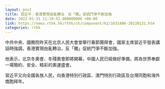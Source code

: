 ```yaml
---
layout: post
title: 習近平：香港實現由亂轉治　反「獨」促統鬥爭不斷加強
date: 2022-01-31 11:19:52.000000000 +08:00
link: https://news.rthk.hk/rthk/ch/component/k2/1631406-20220131.htm
categories: rthk
---
```


中共中央、國務院昨天在北京人民大會堂舉行春節團拜會，國家主席習近平發表講話時強調，香港實現由亂轉治，反「獨」促統鬥爭不斷加強。

他表示，北京冬奧會、冬殘奧會即將開幕，中國人民已經做好準備，將為世界奉獻一場簡約、安全、精彩的奧運盛會。

習近平又向全國各族人民，向香港特別行政區、澳門特別行政區及台灣同胞和海外僑胞拜年。

